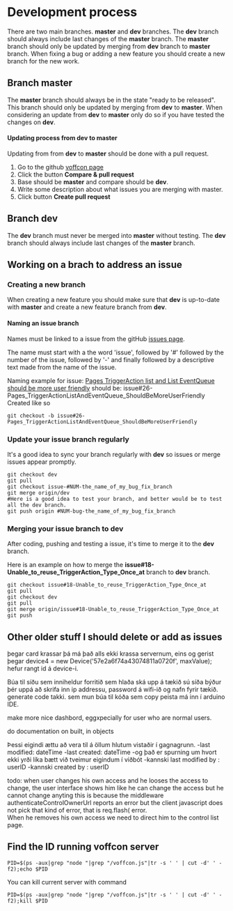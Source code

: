
# Development process

There are two main branches.  **master** and **dev** branches.  The **dev** branch should always include last changes of the **master** branch.  The **master** branch should only be updated by merging from **dev** branch to **master** branch.  When fixing a bug or adding a new feature you should create a new branch for the new work.

## Branch master

The **master** branch should always be in the state "ready to be released".
This branch should only be updated by merging from **dev** to **master**.
When considering an update from **dev** to **master** only do so if you have tested the changes on **dev**.

#### Updating process from dev to master

Updating from from **dev** to **master** should be done with a pull request.

  1. Go to the github [voffcon page](https://github.com/guttih/voffcon)
  2. Click the button **Compare & pull request**
  3. Base should be **master** and compare should be **dev**.
  4. Write some description about what issues you are merging with master.
  5. Click button **Create pull request**
  
## Branch dev

The **dev** branch must never be merged into **master** without testing.
The **dev** branch should always include last changes of the **master** branch.

## Working on a brach to address an issue

### Creating a new branch

When creating a new feature you should make sure that **dev** is up-to-date with **master** and create a new feature branch from **dev**.

#### Naming an issue branch

Names must be linked to a issue from the gitHub [issues page](https://github.com/guttih/voffcon/issues?q=is%3Aopen+is%3Aissue+label%3A%22feature+request%22).

The name must start with a the word 'issue', followed by  '#' followed by the number of the issue, followed by '-' and finally followed by a descriptive text made from the name of the issue.

Naming example for issue:
    [Pages TriggerAction list and List EventQueue should be more user friendly](https://github.com/guttih/voffcon/issues/26) should be: issue#26-Pages_TriggerActionListAndEventQueue_ShouldBeMoreUserFriendly
Created like so
```git
git checkout -b issue#26-Pages_TriggerActionListAndEventQueue_ShouldBeMoreUserFriendly
````

### Update your issue branch regularly

It's a good idea to sync your branch regularly with **dev** so issues or merge issues appear promptly.

```shell
git checkout dev
git pull
git checkout issue-#NUM-the_name_of_my_bug_fix_branch
git merge origin/dev
#Here is a good idea to test your branch, and better would be to test all the dev branch.
git push origin #NUM-bug-the_name_of_my_bug_fix_branch
````

### Merging your issue branch to dev

After coding, pushing and testing a issue, it's time to merge it to the **dev** branch.  

Here is an example on how to merge the **issue#18-Unable_to_reuse_TriggerAction_Type_Once_at** branch to **dev** branch.

```shell
git checkout issue#18-Unable_to_reuse_TriggerAction_Type_Once_at
git pull
git checkout dev
git pull
git merge origin/issue#18-Unable_to_reuse_TriggerAction_Type_Once_at
git push
````


## Other older stuff I should delete or add as issues

þegar card krassar þá má það alls ekki krassa servernum, eins og gerist þegar 
	device4 = new Device('57e2a6f74a43074811a0720f', maxValue);
	hefur rangt id á device-i.

Búa til síðu sem inniheldur forritið sem hlaða ská upp á tækið
  sú síða býður þér uppá að skrifa inn ip addressu, password á wifi-ið og nafn fyrir tækið.
  generate code takki. sem mun búa til kóða sem copy peista má inn í arduino IDE.

make more nice dashbord, eggxpecially for user who are normal users.

do documentation on built, in objects

Þessi eigindi ættu að vera til á öllum hlutum vistaðir í gagnagrunn.
 -last modified: dateTime
 -last created: dateTime
 -og það er spurning um hvort ekki yrði líka bætt við tveimur eigindum í viðbót
 -kannski last modified by : userID
 -kannski created by : userID

todo: when user changes his own access and he looses the access to change,
the user interface shows him like he can change the access but he cannot change anyting
this is because the middleware authenticateControlOwnerUrl reports an error but
the client javascript does not pick that kind of error, that is req.flash( error.  
When he removes his own access we need to direct him to the control list page.

## Find the ID running voffcon server

```shell
PID=$(ps -aux|grep "node "|grep "/voffcon.js"|tr -s ' ' | cut -d' ' -f2);echo $PID
```

You can kill current server with command

```shell
PID=$(ps -aux|grep "node "|grep "/voffcon.js"|tr -s ' ' | cut -d' ' -f2);kill $PID
```